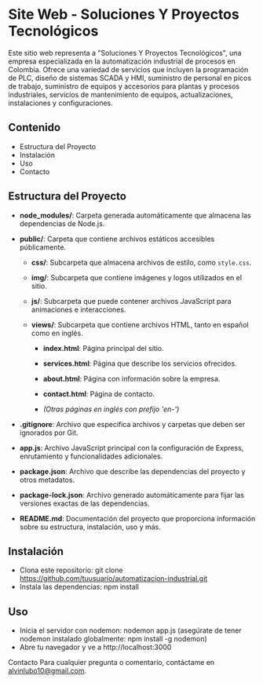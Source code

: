 # Site Web - Soluciones Y Proyectos Tecnológicos
Este sitio web representa a "Soluciones Y Proyectos Tecnológicos", una empresa especializada en la automatización industrial de procesos en Colombia. Ofrece una variedad de servicios que incluyen la programación de PLC, diseño de sistemas SCADA y HMI, suministro de personal en picos de trabajo, suministro de equipos y accesorios para plantas y procesos industriales, servicios de mantenimiento de equipos, actualizaciones, instalaciones y configuraciones.

## Contenido
- Estructura del Proyecto
- Instalación
- Uso
- Contacto


## Estructura del Proyecto

- **node_modules/**: Carpeta generada automáticamente que almacena las dependencias de Node.js.

- **public/**: Carpeta que contiene archivos estáticos accesibles públicamente.

  - **css/**: Subcarpeta que almacena archivos de estilo, como `style.css`.

  - **img/**: Subcarpeta que contiene imágenes y logos utilizados en el sitio.

  - **js/**: Subcarpeta que puede contener archivos JavaScript para animaciones e interacciones.

  - **views/**: Subcarpeta que contiene archivos HTML, tanto en español como en inglés.

    - **index.html**: Página principal del sitio.

    - **services.html**: Página que describe los servicios ofrecidos.

    - **about.html**: Página con información sobre la empresa.

    - **contact.html**: Página de contacto.

    - *(Otras páginas en inglés con prefijo 'en-')*

- **.gitignore**: Archivo que especifica archivos y carpetas que deben ser ignorados por Git.

- **app.js**: Archivo JavaScript principal con la configuración de Express, enrutamiento y funcionalidades adicionales.

- **package.json**: Archivo que describe las dependencias del proyecto y otros metadatos.

- **package-lock.json**: Archivo generado automáticamente para fijar las versiones exactas de las dependencias.

- **README.md**: Documentación del proyecto que proporciona información sobre su estructura, instalación, uso y más.


## Instalación
- Clona este repositorio: git clone https://github.com/tuusuario/automatizacion-industrial.git
- Instala las dependencias: npm install

## Uso
- Inicia el servidor con nodemon: nodemon app.js (asegúrate de tener nodemon instalado globalmente: npm install -g nodemon)
- Abre tu navegador y ve a http://localhost:3000


Contacto
Para cualquier pregunta o comentario, contáctame en alvinlubo10@gmail.com.